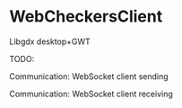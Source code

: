# WebCheckersClient
Libgdx desktop+GWT

TODO:

Communication: WebSocket client sending

Communication: WebSocket client receiving
